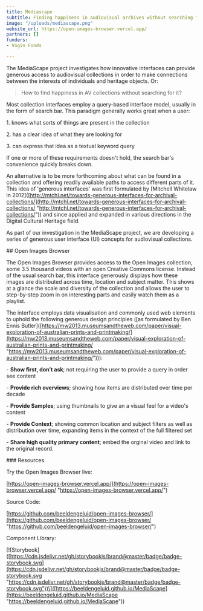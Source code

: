 ```yaml
---
title: Mediascape
subtitle: Finding happiness in audiovisual archives without searching for it
image: "/uploads/mediascape.png"
website_url: https://open-images-browser.vercel.app/
partners: []
funders:
- Vogin Fonds

---
```

The MediaScape project investigates how innovative interfaces can provide generous access to audiovisual collections in order to make connections between the interests of individuals and heritage objects. Or:

> How to find happiness in AV collections without searching for it?

Most collection interfaces employ a query-based interface model, usually in the form of search bar. This paradigm generally works great when a user:

1\. knows what sorts of things are present in the collection

2\. has a clear idea of what they are looking for

3\. can express that idea as a textual keyword query

If one or more of these requirements doesn't hold, the search bar's convenience quickly breaks down. 

An alternative is to be more forthcoming about what can be found in a collection and offering readily available paths to access different parts of it. This idea of 'generous interfaces' was first formulated by \[Mitchell Whitelaw in 2012\]([http://mtchl.net/towards-generous-interfaces-for-archival-collections/](http://mtchl.net/towards-generous-interfaces-for-archival-collections/ "http://mtchl.net/towards-generous-interfaces-for-archival-collections/")) and since applied and expanded in various directions in the Digital Cultural Heritage field.

As part of our investigation in the MediaScape project, we are developing a series of generous user interface (UI) concepts for audiovisual collections.

\## Open Images Browser

The Open Images Browser provides access to the Open Images collection, some 3.5 thousand videos with an open Creative Commons license. Instead of the usual search bar, this interface generously displays how these images are distributed across time, location and subject matter. This shows at a glance the scale and diversity of the collection and allows the user to step-by-step zoom in on interesting parts and easily watch them as a playlist.

The interface employs data visualisation and commonly used web elements to uphold the following generous design principles (\[as formulated by Ben Ennis Butler\]([https://mw2013.museumsandtheweb.com/paper/visual-exploration-of-australian-prints-and-printmaking/](https://mw2013.museumsandtheweb.com/paper/visual-exploration-of-australian-prints-and-printmaking/ "https://mw2013.museumsandtheweb.com/paper/visual-exploration-of-australian-prints-and-printmaking/"))):

\- **Show first, don’t ask**; not requiring the user to provide a query in order see content

\- **Provide rich overviews**; showing how items are distributed over time per decade

\- **Provide Samples**; using thumbnails to give an a visual feel for a video's content

\- **Provide Context**; showing common location and subject filters as well as distribution over time, expanding items in the context of the full filtered set

\- **Share high quality primary content**; embed the orginal video and link to the original record.

\### Resources

Try the Open Images Browser live:  

[https://open-images-browser.vercel.app/](https://open-images-browser.vercel.app/ "https://open-images-browser.vercel.app/")

Source Code:  

[https://github.com/beeldengeluid/open-images-browser/](https://github.com/beeldengeluid/open-images-browser/ "https://github.com/beeldengeluid/open-images-browser/")

Component Library:  

\[!\[Storybook\]([https://cdn.jsdelivr.net/gh/storybookjs/brand@master/badge/badge-storybook.svg](https://cdn.jsdelivr.net/gh/storybookjs/brand@master/badge/badge-storybook.svg "https://cdn.jsdelivr.net/gh/storybookjs/brand@master/badge/badge-storybook.svg"))\]([https://beeldengeluid.github.io/MediaScape](https://beeldengeluid.github.io/MediaScape "https://beeldengeluid.github.io/MediaScape"))